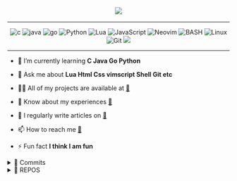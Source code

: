 <div align="center">
<img src="https://ghchart.rshah.org/BB9AF7/oeyoews"/>
</div>

<hr>

<div align="center">
<img src="https://img.shields.io/badge/C-BB9AF7?logo=c&logoColor=white&style=flat-square" alt="c" />
<img src="https://img.shields.io/badge/Java-ffcc00?logo=openjdk&logoColor=red&style=flat-square" alt="java" />
<img src="https://img.shields.io/badge/Go-violet?logo=go&logoColor=white&style=flat-square" alt="go" />
<img src="https://img.shields.io/badge/Python-3776AB?style=flat-square&logo=python&logoColor=white" alt="Python" />
<img src="https://img.shields.io/badge/LUA-2c2cc7?style=flat-square&logo=lua&logoColor=white" alt="Lua" />
<img src="https://img.shields.io/badge/JavaScript-F7DF1E?style=flat-square&logo=javascript&logoColor=black" alt="JavaScript" />
<img src="https://img.shields.io/badge/Neovim-57A143?logo=neovim&logoColor=white&style=flat-square" alt="Neovim" />
<img src="https://img.shields.io/badge/SHELL-121011?style=flat-square&logo=gnu-bash&logoColor=white" alt="BASH" />
<img src="https://img.shields.io/badge/Linux-FCC624?style=flat-square&logo=linux&logoColor=black" alt="Linux" />
<img src="https://img.shields.io/badge/Git-F05032?style=flat-square&logo=git&logoColor=white" alt="Git" />
<img src="https://komarev.com/ghpvc/?username=oeyoews&color=blueviolet&style=flat-square&label=🌽 Nice+To+Meet+U">
</div>

<hr>

- 🌱 I’m currently learning __C Java Go Python__

- 💬 Ask me about __Lua Html Css vimscript Shell Git etc__

- 👨‍💻 All of my projects are available at [🌆](https://github.com/oeyoews)

- 📄 Know about my experiences [👀](https://github.com/oeyoews)

- 📝 I regularly write articles on [🤳](https://oeyoew.fun)

- 📫 How to reach me [📧](jyao4783@gmail.com)

- ⚡ Fun fact **I think I am fun**

<!-- commit -->
<details>
<summary>🔏 Commits</summary>

<div align="center">
<img src="https://activity-graph.herokuapp.com/graph?username=oeyoews&theme=react-dark&hide_title=true&hide_border=true&area=true"/>
</div>

</details>

<!-- repos -->
<details>
<summary>🔬 REPOS</summary>

[![Readme Card](https://github-readme-stats.vercel.app/api/pin/?username=oeyoews&repo=nvim&theme=tokyonight&hide_border=true)](https://github.com/oeyoews/nvim)
[![Readme Card](https://github-readme-stats.vercel.app/api/pin/?username=oeyoews&repo=twm&theme=tokyonight&hide_border=true)](https://github.com/oeyoews/twm)
[![Readme Card](https://github-readme-stats.vercel.app/api/pin/?username=oeyoews&repo=tw5&theme=tokyonight&hide_border=true)](https://github.com/oeyoews/tw5)
[![Readme Card](https://github-readme-stats.vercel.app/api/pin/?username=oeyoews&repo=dotfiles&theme=tokyonight&hide_border=true)](https://github.com/oeyoews/dotfiles)

<hr>

<p align="center"> <a href="https://www.gnu.org/software/bash/" target="_blank" rel="noreferrer"> <img src="https://www.vectorlogo.zone/logos/gnu_bash/gnu_bash-icon.svg" alt="bash" width="20" height="20"/> </a> <a href="https://www.cprogramming.com/" target="_blank" rel="noreferrer"> <img src="https://raw.githubusercontent.com/devicons/devicon/master/icons/c/c-original.svg" alt="c" width="20" height="20"/> </a> <a href="https://www.docker.com/" target="_blank" rel="noreferrer"> <img src="https://raw.githubusercontent.com/devicons/devicon/master/icons/docker/docker-original-wordmark.svg" alt="docker" width="20" height="20"/> </a> <a href="https://git-scm.com/" target="_blank" rel="noreferrer"> <img src="https://www.vectorlogo.zone/logos/git-scm/git-scm-icon.svg" alt="git" width="20" height="20"/> </a> <a href="https://www.java.com" target="_blank" rel="noreferrer"> <img src="https://raw.githubusercontent.com/devicons/devicon/master/icons/java/java-original.svg" alt="java" width="20" height="20"/> </a> <a href="https://www.linux.org/" target="_blank" rel="noreferrer"> <img src="https://raw.githubusercontent.com/devicons/devicon/master/icons/linux/linux-original.svg" alt="linux" width="20" height="20"/> </a> <a href="https://www.mathworks.com/" target="_blank" rel="noreferrer"> <img src="https://upload.wikimedia.org/wikipedia/commons/2/21/Matlab_Logo.png" alt="matlab" width="20" height="20"/> </a> <a href="https://www.mysql.com/" target="_blank" rel="noreferrer"> <img src="https://raw.githubusercontent.com/devicons/devicon/master/icons/mysql/mysql-original-wordmark.svg" alt="mysql" width="20" height="20"/> </a> <a href="https://nodejs.org" target="_blank" rel="noreferrer"> <img src="https://raw.githubusercontent.com/devicons/devicon/master/icons/nodejs/nodejs-original-wordmark.svg" alt="nodejs" width="20" height="20"/> </a> <a href="https://www.python.org" target="_blank" rel="noreferrer"> <img src="https://raw.githubusercontent.com/devicons/devicon/master/icons/python/python-original.svg" alt="python" width="20" height="20"/> </a> </p>

<div align="center"> <img src="https://github-profile-trophy.vercel.app/?username=oeyoews&theme=algolia&row=2&column=3&no-frame=true"/> </div>

</details>
